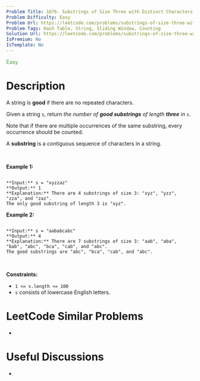 ```yaml
---
Problem Title: 1876. Substrings of Size Three with Distinct Characters
Problem Difficulty: Easy
Problem Url: https://leetcode.com/problems/substrings-of-size-three-with-distinct-characters/
Problem Tags: Hash Table, String, Sliding Window, Counting
Solution Url: https://leetcode.com/problems/substrings-of-size-three-with-distinct-characters/solution/
IsPremium: No
IsTemplate: No
---
```


<span style="color: rgb(67, 160, 71);">Easy</span>

# Description

A string is **good** if there are no repeated characters.


Given a string `s`​​​​​, return *the number of **good substrings** of length **three** in* `s`​​​​​​.


Note that if there are multiple occurrences of the same substring, every occurrence should be counted.


A **substring** is a contiguous sequence of characters in a string.


 


**Example 1:**



```

**Input:** s = "xyzzaz"
**Output:** 1
**Explanation:** There are 4 substrings of size 3: "xyz", "yzz", "zza", and "zaz". 
The only good substring of length 3 is "xyz".

```

**Example 2:**



```

**Input:** s = "aababcabc"
**Output:** 4
**Explanation:** There are 7 substrings of size 3: "aab", "aba", "bab", "abc", "bca", "cab", and "abc".
The good substrings are "abc", "bca", "cab", and "abc".

```

 


**Constraints:**


* `1 <= s.length <= 100`
* `s`​​​​​​ consists of lowercase English letters.




# LeetCode Similar Problems

- []()

# Useful Discussions

- []()
